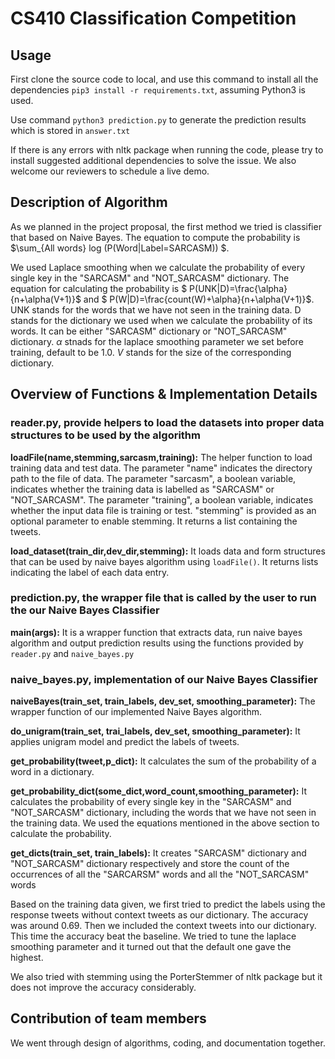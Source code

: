 # CS410 Classification Competition
 
## Usage
First clone the source code to local, and use this command to install all the dependencies `pip3 install -r requirements.txt`, assuming Python3 is used. 

Use command `python3 prediction.py` to generate the prediction results which is stored in `answer.txt`

If there is any errors with nltk package when running the code, please try to install suggested additional dependencies to solve the issue. We also welcome our reviewers to schedule a live demo.

## Description of Algorithm
As we planned in the project proposal, the first method we tried is classifier that based on Naive Bayes. The equation to compute the probability is $\sum_{All words} log (P(Word|Label=SARCASM)) $.

We used Laplace smoothing when we calculate the probability of every single key in the "SARCASM" and "NOT\_SARCASM" dictionary. The equation for calculating the probability is $ P(UNK|D)=\frac{\alpha}{n+\alpha(V+1)}$ and $ P(W|D)=\frac{count(W)+\alpha}{n+\alpha(V+1)}$. UNK stands for the words that we have not seen in the training data. D stands for the dictionary we used when we calculate the probability of its words. It can be either "SARCASM" dictionary or "NOT\_SARCASM" dictionary. $\alpha$ stnads for the laplace smoothing parameter we set before training, default to be 1.0. $V$ stands for the size of the corresponding dictionary.

## Overview of Functions & Implementation Details
### reader.py, provide helpers to load the datasets into proper data structures to be used by the algorithm
**loadFile(name,stemming,sarcasm,training):** The helper function to load training data and test data. The parameter "name" indicates the directory path to the file of data. The parameter "sarcasm", a boolean variable, indicates whether the training data is labelled as "SARCASM" or "NOT_SARCASM". The parameter "training", a boolean variable, indicates whether the input data file is training or test. "stemming" is provided as an optional parameter to enable stemming. It returns a list containing the tweets.

**load\_dataset(train\_dir,dev\_dir,stemming):** It loads data and form structures that can be used by naive bayes algorithm using `loadFile()`. It returns lists indicating the label of each data entry.


### prediction.py, the wrapper file that is called by the user to run the our Naive Bayes Classifier
**main(args):** It is a wrapper function that extracts data, run naive bayes algorithm and output prediction results using the functions provided by `reader.py` and `naive_bayes.py`

### naive\_bayes.py, implementation of our Naive Bayes Classifier
**naiveBayes(train\_set, train\_labels, dev_set, smoothing\_parameter):** The wrapper function of our implemented Naive Bayes algorithm.

**do\_unigram(train\_set, trai\_labels, dev\_set, smoothing\_parameter):** It applies unigram model and predict the labels of tweets.

**get\_probability(tweet,p\_dict):** It calculates the sum of the probability of a word in a dictionary.

**get\_probability\_dict(some\_dict,word\_count,smoothing\_parameter):** It calculates the probability of every single key in the "SARCASM" and "NOT_SARCASM" dictionary, including the words that we have not seen in the training data. We used the equations mentioned in the above section to calculate the probability.

**get\_dicts(train\_set, train\_labels):** It creates "SARCASM" dictionary and "NOT\_SARCASM" dictionary respectively and store the count of the occurrences of all the "SARCARSM" words and all the "NOT_SARCASM" words

Based on the training data given, we first tried to predict the labels using the response tweets without context tweets as our dictionary. The accuracy was around 0.69. Then we included the context tweets into our dictionary. This time the accuracy beat the baseline. We tried to tune the laplace smoothing parameter and it turned out that the default one gave the highest. 

We also tried with stemming using the PorterStemmer of nltk package but it does not improve the accuracy considerably.


## Contribution of team members
We went through design of algorithms, coding, and documentation together.

 
  
 